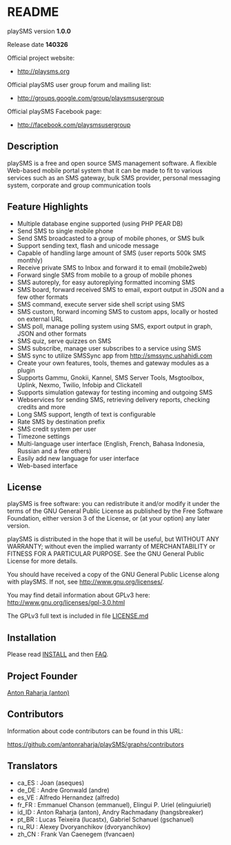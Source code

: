 # README

playSMS version **1.0.0**

Release date **140326**

Official project website:

* http://playsms.org

Official playSMS user group forum and mailing list:

* http://groups.google.com/group/playsmsusergroup

Official playSMS Facebook page:

* http://facebook.com/playsmsusergroup

## Description

playSMS is a free and open source SMS management software. A flexible Web-based mobile portal system that it can be made to fit to various services such as an SMS gateway, bulk SMS provider, personal messaging system, corporate and group communication tools

## Feature Highlights

* Multiple database engine supported (using PHP PEAR DB)
* Send SMS to single mobile phone
* Send SMS broadcasted to a group of mobile phones, or SMS bulk
* Support sending text, flash and unicode message
* Capable of handling large amount of SMS (user reports 500k SMS monthly)
* Receive private SMS to Inbox and forward it to email (mobile2web)
* Forward single SMS from mobile to a group of mobile phones 
* SMS autoreply, for easy autoreplying formatted incoming SMS
* SMS board, forward received SMS to email, export output in JSON and a
  few other formats
* SMS command, execute server side shell script using SMS
* SMS custom, forward incoming SMS to custom apps, locally or hosted on
  external URL
* SMS poll, manage polling system using SMS, export output in graph, JSON
  and other formats
* SMS quiz, serve quizzes on SMS
* SMS subscribe, manage user subscribes to a service using SMS
* SMS sync to utilize SMSSync app from http://smssync.ushahidi.com
* Create your own features, tools, themes and gateway modules as a plugin
* Supports Gammu, Gnokii, Kannel, SMS Server Tools, Msgtoolbox, Uplink,
  Nexmo, Twilio, Infobip and Clickatell
* Supports simulation gateway for testing incoming and outgoing SMS
* Webservices for sending SMS, retrieving delivery reports, checking
  credits and more
* Long SMS support, length of text is configurable
* Rate SMS by destination prefix
* SMS credit system per user
* Timezone settings
* Multi-language user interface (English, French, Bahasa Indonesia,
  Russian and a few others)
* Easily add new language for user interface
* Web-based interface

## License

playSMS is free software: you can redistribute it and/or modify it under the terms of the GNU General Public License as published by the Free Software Foundation, either version 3 of the License, or (at your option) any later version.

playSMS is distributed in the hope that it will be useful, but WITHOUT ANY
WARRANTY; without even the implied warranty of MERCHANTABILITY or FITNESS FOR A PARTICULAR PURPOSE.  See the GNU General Public License for more details.

You should have received a copy of the GNU General Public License along with playSMS. If not, see <http://www.gnu.org/licenses/>.

You may find detail information about GPLv3 here:
http://www.gnu.org/licenses/gpl-3.0.html

The GPLv3 full text is included in file [LICENSE.md](LICENSE.md)

## Installation

Please read [INSTALL](documents/INSTALL.md "playSMS installation document") and then [FAQ](documents/FAQ.md "Frequently Asked Questions").

## Project Founder

[Anton Raharja (anton)](http://antonraharja.com "Anton Raharja")

## Contributors

Information about code contributors can be found in this URL:

https://github.com/antonraharja/playSMS/graphs/contributors

## Translators

* ca_ES : Joan (aseques)
* de_DE : Andre Gronwald (andre)
* es_VE : Alfredo Hernandez (alfredo)
* fr_FR : Emmanuel Chanson (emmanuel), Elingui P. Uriel (elinguiuriel)
* id_ID : Anton Raharja (anton), Andry Rachmadany (hangsbreaker)
* pt_BR : Lucas Teixeira (lucastx), Gabriel Schanuel (gschanuel)
* ru_RU : Alexey Dvoryanchikov (dvoryanchikov)
* zh_CN : Frank Van Caenegem (fvancaen)
